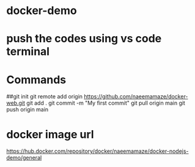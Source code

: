 # docker-demo
# push the codes using vs code terminal
# Commands
##git init
git remote add origin https://github.com/naeemamaze/docker-web.git
git add .
git commit -m "My first commit"
git pull origin main
git push origin main













# docker image url
https://hub.docker.com/repository/docker/naeemamaze/docker-nodejs-demo/general

